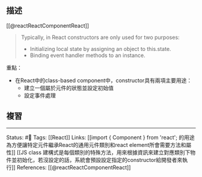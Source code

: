 ## 描述
[[@reactReactComponentReact]]
> Typically, in React constructors are only used for two purposes:
>
> - Initializing local state by assigning an object to this.state.
> - Binding event handler methods to an instance.



重點：
- 在React中的class-based component中，constructor具有兩項主要用途：
	- 建立一個屬於元件的狀態並設定初始值
	- 設定事件處理


## 複習


---
Status: #🌱 
Tags:
[[React]]
Links:
[[import { Component } from 'react'; 的用途為方便讓特定元件繼承React的通用元件類別和react element所會需要方法和屬性]]
[[JS class 建構式是每個類別的特殊方法，用來根據資訊來建立對應類別下物件並初始化，若沒設定的話，系統會預設設定指定的constructor給開發者來執行]]
References:
[[@reactReactComponentReact]]